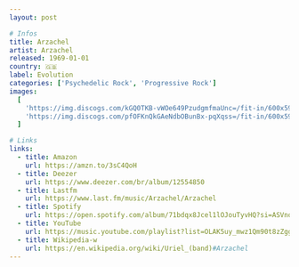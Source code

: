 ```yaml
---
layout: post

# Infos
title: Arzachel
artist: Arzachel
released: 1969-01-01
country: 🇬🇧
label: Evolution
categories: ['Psychedelic Rock', 'Progressive Rock']
images:
  [
    'https://img.discogs.com/kGQ0TKB-vWOe649PzudgmfmaUnc=/fit-in/600x596/filters:strip_icc():format(jpeg):mode_rgb():quality(90)/discogs-images/R-6961408-1430484241-2523.jpeg.jpg',
    'https://img.discogs.com/pfOFKnQkGAeNdbOBunBx-pqXqss=/fit-in/600x593/filters:strip_icc():format(jpeg):mode_rgb():quality(90)/discogs-images/R-6961408-1430484261-2272.jpeg.jpg',
  ]

# Links
links:
  - title: Amazon
    url: https://amzn.to/3sC4QoH
  - title: Deezer
    url: https://www.deezer.com/br/album/12554850
  - title: Lastfm
    url: https://www.last.fm/music/Arzachel/Arzachel
  - title: Spotify
    url: https://open.spotify.com/album/71bdqx8Jcel1lOJouTyvHQ?si=ASVnolt_T-GNmLufqUf1hA
  - title: YouTube
    url: https://music.youtube.com/playlist?list=OLAK5uy_mwz1Qm90t8zZggdOwrH07OtpUzq0WIXmw
  - title: Wikipedia-w
    url: https://en.wikipedia.org/wiki/Uriel_(band)#Arzachel
---
```

